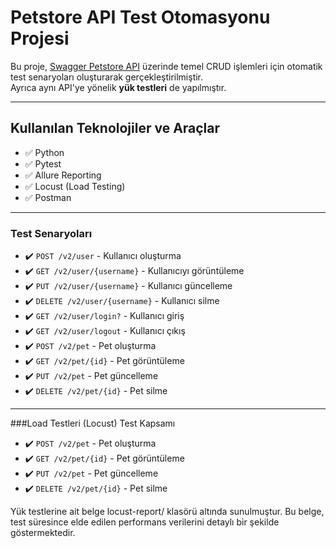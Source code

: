 # Petstore API Test Otomasyonu Projesi

Bu proje, [Swagger Petstore API](https://petstore.swagger.io/) üzerinde temel CRUD işlemleri için otomatik test senaryoları oluşturarak gerçekleştirilmiştir.  
Ayrıca aynı API'ye yönelik **yük testleri** de yapılmıştır.

---

##  Kullanılan Teknolojiler ve Araçlar

- ✅ Python
- ✅ Pytest
- ✅ Allure Reporting
- ✅ Locust (Load Testing)
- ✅ Postman

---
### Test Senaryoları

- ✔️ `POST /v2/user` - Kullanıcı oluşturma
- ✔️ `GET /v2/user/{username}` - Kullanıcıyı görüntüleme
- ✔️ `PUT /v2/user/{username}` - Kullanıcı güncelleme
- ✔️ `DELETE /v2/user/{username}` - Kullanıcı silme
- ✔️ `GET /v2/user/login?` - Kullanıcı giriş
-  ✔️ `GET /v2/user/logout` - Kullanıcı çıkış
- ✔️ `POST /v2/pet` - Pet oluşturma
- ✔️ `GET /v2/pet/{id}` - Pet görüntüleme
- ✔️ `PUT /v2/pet` - Pet güncelleme
- ✔️ `DELETE /v2/pet/{id}` - Pet silme

---

###Load Testleri (Locust)
 Test Kapsamı
- ✔️ `POST /v2/pet` - Pet oluşturma
- ✔️ `GET /v2/pet/{id}` - Pet görüntüleme
- ✔️ `PUT /v2/pet` - Pet güncelleme
- ✔️ `DELETE /v2/pet/{id}` - Pet silme


Yük testlerine ait belge locust-report/ klasörü altında sunulmuştur.
Bu belge, test süresince elde edilen performans verilerini detaylı bir şekilde göstermektedir.
